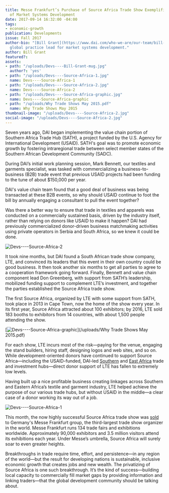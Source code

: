 ```yaml
---
title: Messe Frankfurt’s Purchase of Source Africa Trade Show Exemplifies the Potential
  of Market Systems Development
date: 2017-09-14 16:32:00 -04:00
tags:
- economic-growth
publication: Developments
issue: Fall 2017
author-bio: "[Bill Grant](https://www.dai.com/who-we-are/our-team/bill-grant) is DAI’s
  global practice lead for market systems development."
author: Bill Grant
featured?: 
assets:
- path: "/uploads/Devs----Bill-Grant-mug.jpg"
  author?: 'yes'
- path: "/uploads/Devs----Source-Africa-1.jpg"
  name: Devs----Source-Africa-1
- path: "/uploads/Devs----Source-Africa-2.jpg"
  name: Devs----Source-Africa-2
- path: "/uploads/Devs----Source-Africa-graphic.jpg"
  name: Devs----Source-Africa-graphic
- path: "/uploads/Why Trade Shows May 2015.pdf"
  name: Why Trade Shows May 2015
thumbnail-image: "/uploads/Devs----Source-Africa-2.jpg"
social-image: "/uploads/Devs----Source-Africa-2.jpg"
---
```


Seven years ago, DAI began implementing the value chain portion of Southern Africa Trade Hub (SATH), a project funded by the U.S. Agency for International Development (USAID). SATH's goal was to promote economic growth by fostering intraregional trade between select member states of the Southern African Development Community (SADC).




During DAI’s initial work planning session, Mark Bennett, our textiles and garments specialist, was tasked with commercializing a business-to-business (B2B) trade event that previous USAID projects had been funding to the tune of about $150,000 per year. 

DAI's value chain team found that a good deal of business was being transacted at these B2B events, so why should USAID continue to foot the bill by annually engaging a consultant to pull the event together?

Was there a better way to ensure that trade in textiles and apparels was conducted on a commercially sustained basis, driven by the industry itself, rather than relying on donors like USAID to make it happen? DAI had previously commercialized donor-driven business matchmaking activities using private operators in Serbia and South Africa, so we knew it could be done.

![Devs----Source-Africa-2](/uploads/Devs----Source-Africa-2.jpg "The 2017 Source Africa trade show featured 151 exhibitors from 17 countries as well as five fashion shows. Credit: Source Africa") 

It took nine months, but DAI found a South African trade show company, LTE, and convinced its leaders that this event in their own country could be good business. It then took another six months to get all parties to agree to a cooperation framework going forward. Finally, Bennett and value chain component lead Don Greenberg, with support from SATH’s leadership, mobilized funding support to complement LTE’s investment, and together the parties established the Source Africa trade show. 

The first Source Africa, organized by LTE with some support from SATH, took place in 2013 in Cape Town, now the home of the show every year. In its first year, Source Africa attracted about 100 exhibitors; by 2016, LTE sold 183 booths to exhibitors from 14 countries, with about 1,500 people attending the show.

[![Devs----Source-Africa-graphic](/uploads/Devs----Source-Africa-graphic.jpg)](/uploads/Why Trade Shows May 2015.pdf) 

For each show, LTE incurs most of the risk—paying for the venue, engaging the stand builders, hiring staff, designing logos and web sites, and so on. While development-oriented donors have continued to support Source Africa—including the USAID-funded, DAI-led [Southern](https://www.dai.com/our-work/projects/southern-africa-trade-and-investment-hub) and [East Africa](https://www.dai.com/our-work/projects/east-africa-trade-and-investment-hub-tih) trade and investment hubs—direct donor support of LTE has fallen to extremely low levels.
 
Having built up a nice profitable business creating linkages across Southern and Eastern Africa’s textile and garment industry, LTE helped achieve the purpose of our various trade hubs, but without USAID in the middle—a clear case of a donor working its way out of a job.

![Devs----Source-Africa-1](/uploads/Devs----Source-Africa-1.jpg "Nearly 1,400 attendees from 16 countries came to the 2017 Source Africa trade show. Credit: Source Africa") 

This month, the now highly successful Source Africa trade show was [sold](http://www.fin24.com/Economy/messe-frankfurt-ready-to-take-sa-clothing-expos-to-next-level-20170908) to Germany's Messe Frankfurt group, the third-largest trade show organizer in the world. Messe Frankfurt runs 134 trade fairs and exhibitions worldwide. Approximately 90,000 exhibitors and 3.5 million visitors attend its exhibitions each year. Under Messe’s umbrella, Source Africa will surely soar to even greater heights. 

Breakthroughs in trade require time, effort, and persistence—in any region of the world—but the result for developing nations is sustainable, inclusive economic growth that creates jobs and new wealth. The privatizing of Source Africa is one such breakthrough. It’s the kind of success—building local capacity to commercially fill market gaps by providing information and linking traders—that the global development community should be talking about.

